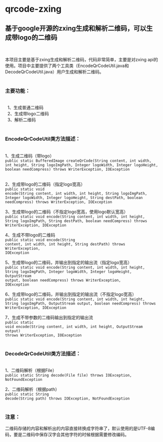 # qrcode-zxing
<h2>基于google开源的zxing生成和解析二维码，可以生成带logo的二维码</h2>
<br>

本项目主要是基于zxing生成和解析二维码，代码非常简单，主要是对zxing api的使用。项目中主要提供了两个工具类（EncodeQrCodeUtil.java和DecodeQrCodeUtil.java）用户生成和解析二维码。
<br><br>

<h3>主要功能：</h3><br/>
&nbsp;&nbsp;1、生成普通二维码<br>
&nbsp;&nbsp;2、生成带logo二维码<br>
&nbsp;&nbsp;3、解析二维码<br>
<br/>

<h3>EncodeQrCodeUtil类方法描述：</h3><br>
1、生成二维码（带logo）<br>
<code>public static BufferedImage createQrCode(String content, int width, int height, String logoImgPath, Integer logoWidth, Integer logoHeight, boolean needCompress) throws WriterException, IOException</code><br/><br/>

2、生成带logo的二维码（指定logo宽高）<br/>
<code>public static void encode(String content, int width, int height, String logoImgPath, Integer logoWidth, Integer logoHeight, String destPath, boolean needCompress) throws WriterException, IOException</code><br/>

3、生成带logo的二维码（不指定logo宽高，使用logo默认宽高）<br/>
<code>public static void encode(String content, int width, int height, String logoImgPath, String destPath, boolean needCompress) throws WriterException, IOException</code><br/>

4、生成不带logo的二维码<br/>
<code>public static void encode(String content, int width, int height, String destPath) throws WriterException, IOException</code><br/>

5、生成带logo的二维码，并输出到指定的输出流（指定logo宽高）<br/>
<code>public static void encode(String content, int width, int height, String logoImgPath, Integer logoWidth, Integer logoHeight, OutputStream output, boolean needCompress) throws WriterException, IOException</code><br/>

6、生成带logo的二维码，并输出到指定的输出流（不指定logo宽高）<br/>
<code>public static void encode(String content, int width, int height, String logoImgPath, OutputStream output, boolean needCompress) throws WriterException, IOException</code><br/>

7、生成不带参数的二维码输出到指定的输出流<br/>
<code>public static void encode(String content, int width, int height, OutputStream output) throws WriterException, IOException</code><br/>
<br/>


<h3>DecodeQrCodeUtil类方法描述：</h3><br>
1、二维码解析（根据File）<br/>
<code>public static String decode(File file) throws IOException, NotFoundException</code><br/>

2、二维码解析（根据path）<br/>
<code>public static String decode(String path) throws IOException, NotFoundException</code><br/>
<br/>

<h3>注意：</h3>
<span style="color:read">二维码存储的内容和解析出的内容直接转换成字符串了，默认使用的是UTF-8编码，要是二维码中保存汉字会其他字符的时候根据需要修改编码。</span><br/>


